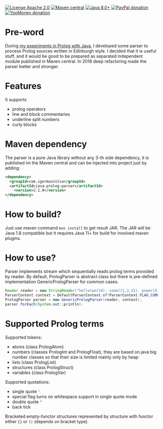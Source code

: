 [![License Apache 2.0](https://img.shields.io/badge/license-Apache%20License%202.0-green.svg)](http://www.apache.org/licenses/LICENSE-2.0)
[![Maven central](https://maven-badges.herokuapp.com/maven-central/com.igormaznitsa/java-prolog-parser/badge.svg)](http://search.maven.org/#artifactdetails|com.igormaznitsa|java-prolog-parser|2.1.0|jar)
[![Java 8.0+](https://img.shields.io/badge/java-8.0%2b-green.svg)](http://www.oracle.com/technetwork/java/javase/downloads/index.html)
[![PayPal donation](https://img.shields.io/badge/donation-PayPal-cyan.svg)](https://www.paypal.com/cgi-bin/webscr?cmd=_s-xclick&hosted_button_id=AHWJHJFBAWGL2)
[![YooMoney donation](https://img.shields.io/badge/donation-Yoo.money-blue.svg)](https://yoomoney.ru/to/41001158080699)


# Pre-word

During [my experiments in Prolog with Java](https://github.com/raydac/jprol), I developed some parser to process Prolog sources written in Edinburgh style. I decided that it is useful stuff, and it would be good to be prepared as separated independent module published in Maven central. In 2018 deep refactoring made the parser better and stronger.

# Features

It supports
 - prolog operators
 - line and block commentaries
 - underline split numbers
 - curly blocks

# Maven dependency

The parser is a pure Java library without any 3-th side dependency, it is published im the Maven central and can be injected into project just by adding:
```xml
<dependency>
  <groupId>com.igormaznitsa</groupId>
  <artifactId>java-prolog-parser</artifactId>
    <version>2.1.0</version>
</dependency>
```

# How to build?

Just use maven command `mvn install` to get result JAR. The JAR will be Java 1.8 compatible but it requires Java 11+ for
build for involved maven plugins.

# How to use?
Parser implements stream which sequentially reads prolog terms provided by reader. By default, PrologParser is abstract class but there is pre-defined implementation GenericPrologParser for common cases.
```java
Reader reader = new StringReader("hello(world). some({1,2,3}). power(X,Y,Z) :- Z is X ** Y.");
ParserContext context = DefaultParserContext.of(ParserContext.FLAG_CURLY_BRACKETS, Op.SWI);
PrologParser parser = new GenericPrologParser(reader, context);
parser.forEach(System.out::println);
```

# Supported Prolog terms
Supported tokens:
 - atoms (class PrologAtom)
 - numbers (classes PrologInt and PrologFloat), they are based on java big number classes so that their size is limited mainly only by heap
 - lists (class PrologList)
 - structures (class PrologStruct)
 - variables (class PrologVar)

Supported quotations:
 - single quote `'`
 - special flag turns on whitespace support in single quote mode
 - double quote `"`
 - back tick
 
Bracketed empty-functor structures represented by structure with functor either `{}` or `()` (depends on bracket type).
